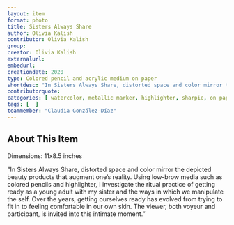 ```yaml
---
layout: item
format: photo
title: Sisters Always Share
author: Olivia Kalish
contributor: Olivia Kalish
group: 
creator: Olivia Kalish
externalurl: 
embedurl: 
creationdate: 2020
type: Colored pencil and acrylic medium on paper
shortdesc: "In Sisters Always Share, distorted space and color mirror the depicted beauty products that augment one’s reality. Using low-brow media such as colored pencils and highlighter, I investigate the ritual practice of getting ready as a young adult with my sister and the ways in which we manipulate the self. Over the years, getting ourselves ready has evolved from trying to fit in to feeling comfortable in our own skin. The viewer, both voyeur and participant, is invited into this intimate moment."
contributorquote: 
categories: [ watercolor, metallic marker, highlighter, sharpie, on paper, Olivia Kalish ]
tags: [  ]
teammember: "Claudia González-Díaz"
---
```


## About This Item

Dimensions: 11x8.5 inches

"In Sisters Always Share, distorted space and color mirror the depicted beauty products that augment one’s reality. Using low-brow media such as colored pencils and highlighter, I investigate the ritual practice of getting ready as a young adult with my sister and the ways in which we manipulate the self. Over the years, getting ourselves ready has evolved from trying to fit in to feeling comfortable in our own skin. The viewer, both voyeur and participant, is invited into this intimate moment.”
